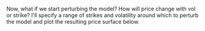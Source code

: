 Now, what if we start perturbing the model? How will price change with vol or strike? I'll specify a range of strikes and volatility around which to perturb the model and plot the resulting price surface below.
